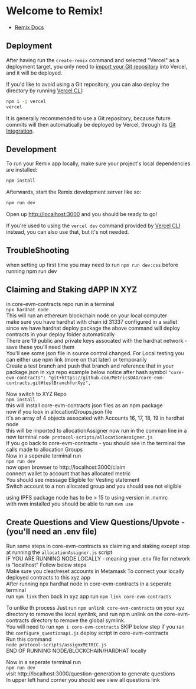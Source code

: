 # Welcome to Remix!

- [Remix Docs](https://remix.run/docs)

## Deployment

After having run the `create-remix` command and selected "Vercel" as a deployment target, you only need to [import your Git repository](https://vercel.com/new) into Vercel, and it will be deployed.

If you'd like to avoid using a Git repository, you can also deploy the directory by running [Vercel CLI](https://vercel.com/cli):

```sh
npm i -g vercel
vercel
```

It is generally recommended to use a Git repository, because future commits will then automatically be deployed by Vercel, through its [Git Integration](https://vercel.com/docs/concepts/git).

## Development

To run your Remix app locally, make sure your project's local dependencies are installed:

```sh
npm install
```

Afterwards, start the Remix development server like so:

```sh
npm run dev
```

Open up [http://localhost:3000](http://localhost:3000) and you should be ready to go!

If you're used to using the `vercel dev` command provided by [Vercel CLI](https://vercel.com/cli) instead, you can also use that, but it's not needed.

## TroubleShooting

when setting up first time you may need to run `npm run dev:css` before running npm run dev

## Claiming and Staking dAPP IN XYZ

in core-evm-contracts repo run in a terminal  
`npx hardhat node`  
This will run an ethereum blockchain node on your local computer  
make sure you have hardhat with chain id 31337 configured in a wallet  
since we have hardhat deploy package the above command will deploy contracts in your deploy folder automatically  
There are 19 public and private keys assocated with the hardhat network - save these you'll need them  
You'll see some json file in source control changed.
For Local testing you can either use npm link (more on that later) or temporarily  
Create a test branch and push that branch and reference that in your package.json in xyz repo example below notice after hash symbol
`"core-evm-contracts": "git+https://github.com/MetricsDAO/core-evm-contracts.git#testBranchforXyz",`

Now switch to XYZ Repo  
`npm install`  
this will install core-evm-contracts json files as an npm package  
now if you look in allocationGroups.json file  
it's an array of 4 objects assocated with Accounts 16, 17, 18, 19 in hardhat node  
this will be imported to allocationAssigner now run in the comman line in a new terminal
`node protocol-scripts/allocationAssigner.js`  
If you go back to core-evm-contracts - you should see in the terminal the calls made to allocation Groups  
Now in a seperate terminal run  
`npm run dev`  
now open browser to http://localhost:3000/claim  
connect wallet to account that has allocated metric  
You should see message Eligible for Vesting statement  
Switch account to a non allocated group and you should see not eligible

using IPFS package node has to be > 15 to using version in .nvmrc  
with nvm installed you should be able to run `nvm use`

## Create Questions and View Questions/Upvote - (you'll need an .env file)

Run same steps in core-evm-contracts as claiming and staking except stop at running the `allocationAssigner.js` script  
IF YOU ARE RUNNING NODE LOCALLY - meaning your .env file for network is "localhost" Follow below steps  
Make sure you clear/reset accounts in Metamask
To connect your locally deployed contracts to this xyz app  
After running npx hardhat node in core-evm-contracts in a seperate terminal  
run `npm link` then back in xyz app run `npm link core-evm-contracts`

To unlike th process
Just run `npm unlink core-evm-contracts` on your xyz directory to remove the local symlink, and run npm unlink on the core-evm-contracts directory to remove the global symlink.  
You will need to run `npm i core-evm-contracts`
SKIP below step if you ran the `configure_questionapi.js` deploy script in core-evm-contracts  
Run this command  
`node protocol-scripts/assignxMETRIC.js`  
END OF RUNNING NODE/BLOCKCHAIN/HARDHAT locally

Now in a seperate terminal run  
`npm run dev`  
visit http://localhost:3000/question-generation to generate questions  
In upper left hand corner you should see view all questions link
